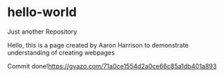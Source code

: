 # hello-world
Just another Repository


Hello, this is a page created by Aaron Harrison to demonstrate understanding of creating webpages

Commit done!https://gyazo.com/71a0ce1554d2a0ce66c85a1db401a893

